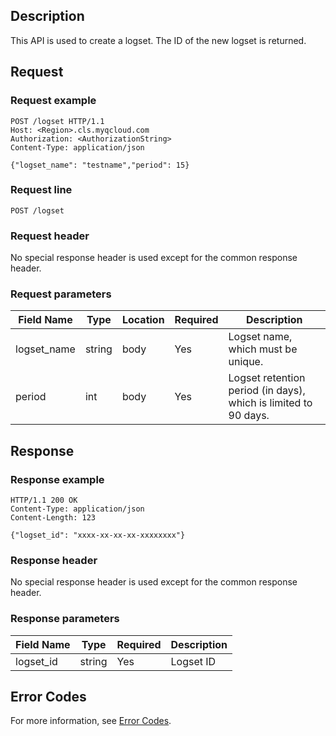 ## Description

This API is used to create a logset. The ID of the new logset is returned.

## Request

### Request example

```
POST /logset HTTP/1.1
Host: <Region>.cls.myqcloud.com
Authorization: <AuthorizationString>
Content-Type: application/json

{"logset_name": "testname","period": 15}
```

### Request line

```
POST /logset
```

### Request header

No special response header is used except for the common response header.

### Request parameters

| Field Name | Type | Location | Required | Description |
|--------------|--------|------|---------|--------------------------------|
| logset_name | string | body | Yes | Logset name, which must be unique. |
| period | int | body | Yes | Logset retention period (in days), which is limited to 90 days. |

## Response

### Response example

```
HTTP/1.1 200 OK
Content-Type: application/json
Content-Length: 123

{"logset_id": "xxxx-xx-xx-xx-xxxxxxxx"}
```

### Response header

No special response header is used except for the common response header.

### Response parameters

| Field Name | Type | Required | Description |
|-------------|-----------|---------|-------------------------------|
| logset_id | string | Yes | Logset ID |

## Error Codes

For more information, see [Error Codes](https://cloud.tencent.com/document/product/614/12402).

